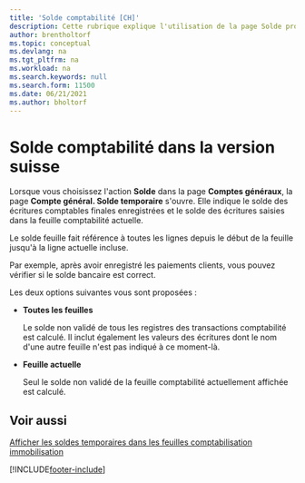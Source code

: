 ```yaml
---
title: 'Solde comptabilité [CH]'
description: Cette rubrique explique l'utilisation de la page Solde provisoire des comptes généraux pour afficher les écritures comptables validées.
author: brentholtorf
ms.topic: conceptual
ms.devlang: na
ms.tgt_pltfrm: na
ms.workload: na
ms.search.keywords: null
ms.search.form: 11500
ms.date: 06/21/2021
ms.author: bholtorf
---
```

# Solde comptabilité dans la version suisse

Lorsque vous choisissez l'action **Solde** dans la page **Comptes généraux**, la page **Compte général. Solde temporaire** s'ouvre. Elle indique le solde des écritures comptables finales enregistrées et le solde des écritures saisies dans la feuille comptabilité actuelle.  

Le solde feuille fait référence à toutes les lignes depuis le début de la feuille jusqu'à la ligne actuelle incluse.

Par exemple, après avoir enregistré les paiements clients, vous pouvez vérifier si le solde bancaire est correct.

Les deux options suivantes vous sont proposées :

* **Toutes les feuilles**

    Le solde non validé de tous les registres des transactions comptabilité est calculé. Il inclut également les valeurs des écritures dont le nom d'une autre feuille n'est pas indiqué à ce moment-là.

* **Feuille actuelle**

    Seul le solde non validé de la feuille comptabilité actuellement affichée est calculé.

## Voir aussi

[Afficher les soldes temporaires dans les feuilles comptabilisation immobilisation](how-to-view-temporary-balances-in-general-ledger-journals.md)  


[!INCLUDE[footer-include](../../includes/footer-banner.md)]
